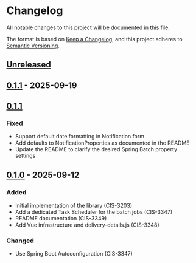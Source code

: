 # Changelog

All notable changes to this project will be documented in this file.

The format is based on [Keep a Changelog](https://keepachangelog.com/en/1.0.0/),
and this project adheres to [Semantic Versioning](https://semver.org/spec/v2.0.0.html).

## [Unreleased]

## [0.1.1] - 2025-09-19

## [0.1.1]

### Fixed

- Support default date formatting in Notification form
- Add defaults to NotificationProperties as documented in the README
- Update the README to clarify the desired Spring Batch property settings

## [0.1.0] - 2025-09-12

### Added

- Initial implementation of the library (CIS-3203)
- Add a dedicated Task Scheduler for the batch jobs (CIS-3347)
- README documentation (CIS-3349)
- Add Vue infrastructure and delivery-details.js (CIS-3348)

### Changed

- Use Spring Boot Autoconfiguration (CIS-3347)

[unreleased]: https://github.com/OHSU-OCTRI/notification-lib/compare/v0.1.1...HEAD
[0.1.1]: https://github.com/OHSU-OCTRI/notification-lib/compare/v0.1.1...v0.1.1
[0.1.1]: https://source.ohsu.edu/OCTRI-Apps/compass/compare/v0.1.0...v0.1.1
[0.1.0]: https://source.ohsu.edu/OCTRI-Apps/compass/tree/v0.1.0
